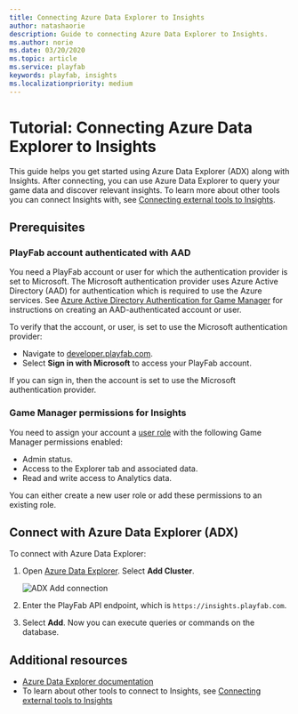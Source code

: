 ```yaml
---
title: Connecting Azure Data Explorer to Insights
author: natashaorie
description: Guide to connecting Azure Data Explorer to Insights. 
ms.author: norie
ms.date: 03/20/2020    
ms.topic: article
ms.service: playfab
keywords: playfab, insights
ms.localizationpriority: medium
---
```


# Tutorial: Connecting Azure Data Explorer to Insights

This guide helps you get started using Azure Data Explorer (ADX) along with Insights. After connecting, you can use Azure Data Explorer to query your game data and discover relevant insights. To learn more about other tools you can connect Insights with, see [Connecting external tools to Insights](index.md).

## Prerequisites

### PlayFab account authenticated with AAD

You need a PlayFab account or user for which the authentication provider is set to Microsoft. The Microsoft authentication provider uses Azure Active Directory (AAD) for authentication which is required to use the Azure services. See [Azure Active Directory Authentication for Game Manager](../../authentication/aad-authentication/index.md) for instructions on creating an AAD-authenticated account or user.

To verify that the account, or user, is set to use the Microsoft authentication provider:

* Navigate to [developer.playfab.com](https://developer.playfab.com).
* Select **Sign in with Microsoft** to access your PlayFab account.

If you can sign in, then the account is set to use the Microsoft authentication provider.

### Game Manager permissions for Insights

You need to assign your account a [user role](../../../gamemanager/playfab-user-roles.md) with the following Game Manager permissions enabled:

* Admin status.
* Access to the Explorer tab and associated data.
* Read and write access to Analytics data.

You can either create a new user role or add these permissions to an existing role.

## Connect with Azure Data Explorer (ADX)

To connect with Azure Data Explorer:

1. Open [Azure Data Explorer](https://dataexplorer.azure.com/). Select **Add Cluster**.

   ![ADX Add connection](media/adx-add-cluster-button.png)

2. Enter the PlayFab API endpoint, which is `https://insights.playfab.com`.

3. Select **Add**. Now you can execute queries or commands on the database.

## Additional resources

* [Azure Data Explorer documentation](/azure/data-explorer/)
* To learn about other tools to connect to Insights, see [Connecting external tools to Insights](index.md)
